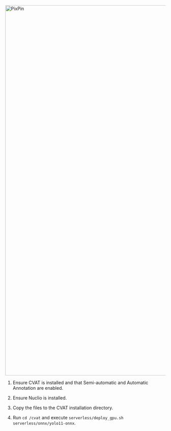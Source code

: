 <img width="640" height="1164" alt="PixPin" src="https://github.com/user-attachments/assets/f966f321-7829-4489-aeae-3a9e034dc3d9" />

1. Ensure CVAT is installed and that Semi-automatic and Automatic Annotation are enabled.

3. Ensure Nuclio is installed.

5. Copy the files to the CVAT installation directory.

7. Run `cd /cvat` and execute `serverless/deploy_gpu.sh serverless/onnx/yolo11-onnx`.
